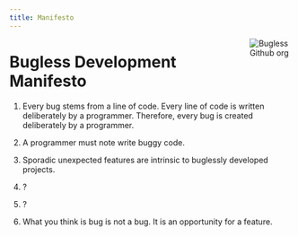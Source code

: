 ```yaml
---
title: Manifesto
---
```


[<img src="/images/bugless.png" style="max-width:15%;min-width:40px;float:right;" alt="Bugless Github org" />](https://github.com/bugless)

# Bugless Development Manifesto

1. Every bug stems from a line of code. Every line of code is written deliberately by a programmer. Therefore, every bug is created deliberately by a programmer.

2. A programmer must note write buggy code.

3. Sporadic unexpected features are intrinsic to buglessly developed projects.

4. ?

5. ?

6. What you think is bug is not a bug. It is an opportunity for a feature.

